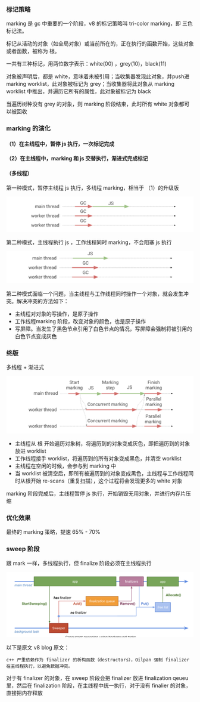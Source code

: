 

### 标记策略

marking 是 gc 中重要的一个阶段，v8 的标记策略叫 tri-color marking，即 三色 标记法。

标记从活动的对象（如全局对象）或当前所在的，正在执行的函数开始，这些对象或者函数，被称为 根。

一共有三种标记，用两位数字表示：white(00) ，grey(10)，black(11)

对象被声明后，都是 white，意味着未被引用；当收集器发现此对象，并push进 marking worklist，此对象被标记为 grey；当收集器将此对象从 marking worklist 中推出，并遍历它所有的属性，此对象被标记为 black

当遍历树种没有 grey 的对象，则 marking 阶段结束，此时所有 white 对象都可以被回收

### marking 的演化

#### （1）在主线程中，暂停 js 执行，一次标记完成

#### （2）在主线程中，marking 和 js 交替执行，渐进式完成标记

#### （多线程）

第一种模式，暂停主线程 js 执行，多线程 marking，相当于 （1）的升级版
                
<img src="https://github.com/HanLess/experience/blob/master/js/v8%E4%B8%8E%E6%80%A7%E8%83%BD%E4%BC%98%E5%8C%96/img/1.png" />


第二种模式，主线程执行 js ，工作线程同时 marking，不会阻塞 js 执行

<img src="https://github.com/HanLess/experience/blob/master/js/v8%E4%B8%8E%E6%80%A7%E8%83%BD%E4%BC%98%E5%8C%96/img/2.png" />


第二种模式面临一个问题，当主线程与工作线程同时操作一个对象，就会发生冲突。解决冲突的方法如下：

- 主线程对对象的写操作，是原子操作
- 工作线程marking 阶段，改变对象的颜色，也是原子操作
- 写屏障。当发生了黑色节点引用了白色节点的情况，写屏障会强制将被引用的白色节点变成灰色

### 终版

多线程 + 渐进式

<img src="https://github.com/HanLess/experience/blob/master/js/v8%E4%B8%8E%E6%80%A7%E8%83%BD%E4%BC%98%E5%8C%96/img/3.png" />

 - 主线程从 根 开始遍历对象树，将遍历到的对象变成灰色，即把遍历到的对象放进 worklist
 - 工作线程接手 worklist，将遍历到的所有对象变成黑色，并清空 worklist
 - 主线程在空闲的时候，会参与到 marking 中
 - 当 worklist 被清空后，即所有被遍历到的对象变成黑色，主线程与工作线程同时从根开始 re-scans（重复扫描），这个过程将会发现更多的 white 对象

marking 阶段完成后，主线程暂停 js 执行，开始销毁无用对象，并进行内存片压缩

### 优化效果

最终的 marking 策略，提速 65% - 70%


### sweep 阶段

跟 mark 一样，多线程执行，但 finalize 阶段必须在主线程执行

<img src="https://github.com/HanLess/experience/blob/master/js/v8%E4%B8%8E%E6%80%A7%E8%83%BD%E4%BC%98%E5%8C%96/img/sweeping.png" />

以下是原文 v8 blog 原文：

```
c++ 严重依赖作为 finalizer 的析构函数（destructors），Oilpan 强制 finalizer 在主线程执行，以避免数据冲突。
```

对于有 finalizer 的对象，在 sweep 阶段会把 finalizer 放进 finalization qeueu 里，然后在 finalization 阶段，在主线程中统一执行，对于没有 finalier 的对象，直接把内存释放


